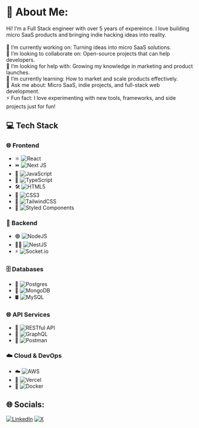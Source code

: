 # 👋 About Me:
Hi! I’m a Full Stack engineer with over 5 years of expereince. I love building micro SaaS products and bringing indie hacking ideas into reality.<br><br>🔭 I’m currently working on: Turning ideas into micro SaaS solutions.<br>👯 I’m looking to collaborate on: Open-source projects that can help developers.<br>🤝 I’m looking for help with: Growing my knowledge in marketing and product launches.<br>🌱 I’m currently learning: How to market and scale products effectively.<br>💬 Ask me about: Micro SaaS, indie projects, and full-stack web development.<br>⚡ Fun fact: I love experimenting with new tools, frameworks, and side projects just for fun!

<!-- 
# 💻 Tech Stack:
![React](https://img.shields.io/badge/react-%2320232a.svg?style=for-the-badge&logo=react&logoColor=%2361DAFB) ![Next JS](https://img.shields.io/badge/Next-black?style=for-the-badge&logo=next.js&logoColor=white) ![NodeJS](https://img.shields.io/badge/node.js-6DA55F?style=for-the-badge&logo=node.js&logoColor=white) ![JavaScript](https://img.shields.io/badge/javascript-%23323330.svg?style=for-the-badge&logo=javascript&logoColor=%23F7DF1E) ![TypeScript](https://img.shields.io/badge/typescript-%23007ACC.svg?style=for-the-badge&logo=typescript&logoColor=white) ![Postgres](https://img.shields.io/badge/postgres-%23316192.svg?style=for-the-badge&logo=postgresql&logoColor=white) ![MongoDB](https://img.shields.io/badge/MongoDB-%234ea94b.svg?style=for-the-badge&logo=mongodb&logoColor=white) ![MySQL](https://img.shields.io/badge/mysql-4479A1.svg?style=for-the-badge&logo=mysql&logoColor=white) ![HTML5](https://img.shields.io/badge/html5-%23E34F26.svg?style=for-the-badge&logo=html5&logoColor=white) ![CSS3](https://img.shields.io/badge/css3-%231572B6.svg?style=for-the-badge&logo=css3&logoColor=white) ![AWS](https://img.shields.io/badge/AWS-%23FF9900.svg?style=for-the-badge&logo=amazon-aws&logoColor=white) ![Vercel](https://img.shields.io/badge/vercel-%23000000.svg?style=for-the-badge&logo=vercel&logoColor=white) ![NestJS](https://img.shields.io/badge/nestjs-%23E0234E.svg?style=for-the-badge&logo=nestjs&logoColor=white) ![TailwindCSS](https://img.shields.io/badge/tailwindcss-%2338B2AC.svg?style=for-the-badge&logo=tailwind-css&logoColor=white) ![Web3.js](https://img.shields.io/badge/web3.js-F16822?style=for-the-badge&logo=web3.js&logoColor=white) ![Styled Components](https://img.shields.io/badge/styled--components-DB7093?style=for-the-badge&logo=styled-components&logoColor=white) ![Socket.io](https://img.shields.io/badge/Socket.io-black?style=for-the-badge&logo=socket.io&badgeColor=010101)
-->
## 💻 Tech Stack  

### 🌐 Frontend  
- ⚛️ ![React](https://img.shields.io/badge/react-%2320232a.svg?style=for-the-badge&logo=react&logoColor=%2361DAFB)  
- ⏩ ![Next JS](https://img.shields.io/badge/Next-black?style=for-the-badge&logo=next.js&logoColor=white)  
- 💛 ![JavaScript](https://img.shields.io/badge/javascript-%23323330.svg?style=for-the-badge&logo=javascript&logoColor=%23F7DF1E)  
- 🔷 ![TypeScript](https://img.shields.io/badge/typescript-%23007ACC.svg?style=for-the-badge&logo=typescript&logoColor=white)  
- 🛠️ ![HTML5](https://img.shields.io/badge/html5-%23E34F26.svg?style=for-the-badge&logo=html5&logoColor=white)  
- 🎨 ![CSS3](https://img.shields.io/badge/css3-%231572B6.svg?style=for-the-badge&logo=css3&logoColor=white)  
- 💎 ![TailwindCSS](https://img.shields.io/badge/tailwindcss-%2338B2AC.svg?style=for-the-badge&logo=tailwind-css&logoColor=white)  
- 🧩 ![Styled Components](https://img.shields.io/badge/styled--components-DB7093?style=for-the-badge&logo=styled-components&logoColor=white)  

### 🔧 Backend  
- 🟢 ![NodeJS](https://img.shields.io/badge/node.js-6DA55F?style=for-the-badge&logo=node.js&logoColor=white)  
- 🐱‍👤 ![NestJS](https://img.shields.io/badge/nestjs-%23E0234E.svg?style=for-the-badge&logo=nestjs&logoColor=white)  
- ⚡ ![Socket.io](https://img.shields.io/badge/Socket.io-black?style=for-the-badge&logo=socket.io&badgeColor=010101)  

### 🗄️ Databases  
- 🐘 ![Postgres](https://img.shields.io/badge/postgres-%23316192.svg?style=for-the-badge&logo=postgresql&logoColor=white)  
- 🍃 ![MongoDB](https://img.shields.io/badge/MongoDB-%234ea94b.svg?style=for-the-badge&logo=mongodb&logoColor=white)  
- 🛢️ ![MySQL](https://img.shields.io/badge/mysql-4479A1.svg?style=for-the-badge&logo=mysql&logoColor=white)  

### 🌐 API Services  
- 🔌 ![RESTful API](https://img.shields.io/badge/REST-02569B.svg?style=for-the-badge&logo=swagger&logoColor=white)  
- 🚀 ![GraphQL](https://img.shields.io/badge/GraphQL-E10098?style=for-the-badge&logo=graphql&logoColor=white)  
- 📮 ![Postman](https://img.shields.io/badge/Postman-FF6C37?style=for-the-badge&logo=postman&logoColor=white)  

### ☁️ Cloud & DevOps  
- ☁️ ![AWS](https://img.shields.io/badge/AWS-%23FF9900.svg?style=for-the-badge&logo=amazon-aws&logoColor=white)  
- 🚀 ![Vercel](https://img.shields.io/badge/vercel-%23000000.svg?style=for-the-badge&logo=vercel&logoColor=white)  
- 🐳 ![Docker](https://img.shields.io/badge/docker-%230db7ed.svg?style=for-the-badge&logo=docker&logoColor=white)  

## 🌐 Socials:
[![LinkedIn](https://img.shields.io/badge/LinkedIn-%230077B5.svg?logo=linkedin&logoColor=white)](https://linkedin.com/in/https://www.linkedin.com/in/bilal-baig-77463b107/) [![X](https://img.shields.io/badge/X-black.svg?logo=X&logoColor=white)](https://x.com/@bb_software_eng) 
